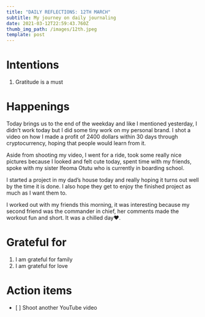 ```yaml
---
title: "DAILY REFLECTIONS: 12TH MARCH"
subtitle: My journey on daily journaling
date: 2021-03-12T22:59:43.760Z
thumb_img_path: /images/12th.jpeg
template: post
---
```

# Intentions

1. Gratitude is a must

# Happenings

Today brings us to the end of the weekday and like I mentioned yesterday, I didn’t work today but I did some tiny work on my personal brand. I shot a video on how I made a profit of 2400 dollars within 30 days through cryptocurrency, hoping that people would learn from it.

Aside from shooting my video, I went for a ride, took some really nice pictures because I looked and felt cute today, spent time with my friends, spoke with my sister Ifeoma Otutu who is currently in boarding school.

I started a project in my dad’s house today and really hoping it turns out well by the time it is done. I also hope they get to enjoy the finished project as much as I want them to.

I worked out with my friends this morning, it was interesting because my second friend was the commander in chief, her comments made the workout fun and short. It was a chilled day❤️.

# Grateful for

1. I am grateful for family
2. I am grateful for love

# Action items

* \[ ] Shoot another YouTube video